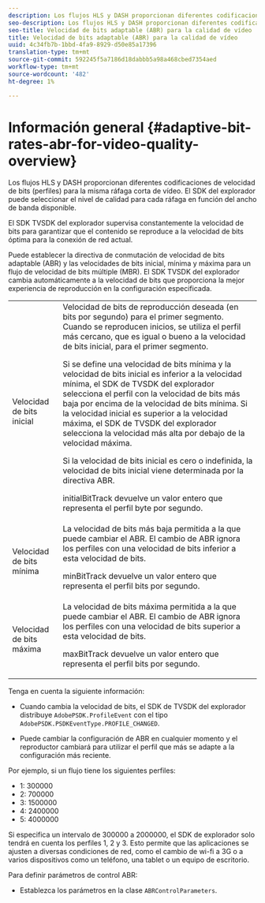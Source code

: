 ```yaml
---
description: Los flujos HLS y DASH proporcionan diferentes codificaciones de velocidad de bits (perfiles) para la misma ráfaga corta de vídeo. El SDK del explorador puede seleccionar el nivel de calidad para cada ráfaga en función del ancho de banda disponible.
seo-description: Los flujos HLS y DASH proporcionan diferentes codificaciones de velocidad de bits (perfiles) para la misma ráfaga corta de vídeo. El SDK del explorador puede seleccionar el nivel de calidad para cada ráfaga en función del ancho de banda disponible.
seo-title: Velocidad de bits adaptable (ABR) para la calidad de vídeo
title: Velocidad de bits adaptable (ABR) para la calidad de vídeo
uuid: 4c34fb7b-1bbd-4fa9-8929-d50e85a17396
translation-type: tm+mt
source-git-commit: 592245f5a7186d18dabbb5a98a468cbed7354aed
workflow-type: tm+mt
source-wordcount: '482'
ht-degree: 1%

---
```



# Información general {#adaptive-bit-rates-abr-for-video-quality-overview}

Los flujos HLS y DASH proporcionan diferentes codificaciones de velocidad de bits (perfiles) para la misma ráfaga corta de vídeo. El SDK del explorador puede seleccionar el nivel de calidad para cada ráfaga en función del ancho de banda disponible.

El SDK TVSDK del explorador supervisa constantemente la velocidad de bits para garantizar que el contenido se reproduce a la velocidad de bits óptima para la conexión de red actual.

Puede establecer la directiva de conmutación de velocidad de bits adaptable (ABR) y las velocidades de bits inicial, mínima y máxima para un flujo de velocidad de bits múltiple (MBR). El SDK TVSDK del explorador cambia automáticamente a la velocidad de bits que proporciona la mejor experiencia de reproducción en la configuración especificada.

<table id="table_AF838E082235406AA359BF1C1A77F85F"> 
 <tbody> 
  <tr> 
   <td colname="col01"> Velocidad de bits inicial </td> 
   <td colname="col2">Velocidad de bits de reproducción deseada (en bits por segundo) para el primer segmento. Cuando se reproducen inicios, se utiliza el perfil más cercano, que es igual o bueno a la velocidad de bits inicial, para el primer segmento. <p> Si se define una velocidad de bits mínima y la velocidad de bits inicial es inferior a la velocidad mínima, el SDK de TVSDK del explorador selecciona el perfil con la velocidad de bits más baja por encima de la velocidad de bits mínima. Si la velocidad inicial es superior a la velocidad máxima, el SDK de TVSDK del explorador selecciona la velocidad más alta por debajo de la velocidad máxima. </p> <p>Si la velocidad de bits inicial es cero o indefinida, la velocidad de bits inicial viene determinada por la directiva ABR. </p> <p><span class="codeph"> </span> initialBitTrack devuelve un valor entero que representa el perfil byte por segundo. </p> </td> 
  </tr> 
  <tr> 
   <td colname="col01"> Velocidad de bits mínima </td> 
   <td colname="col2">La velocidad de bits más baja permitida a la que puede cambiar el ABR. El cambio de ABR ignora los perfiles con una velocidad de bits inferior a esta velocidad de bits. <p><span class="codeph"> </span> minBitTrack devuelve un valor entero que representa el perfil bits por segundo. </p> </td> 
  </tr> 
  <tr> 
   <td colname="col01"> Velocidad de bits máxima </td> 
   <td colname="col2">La velocidad de bits máxima permitida a la que puede cambiar el ABR. El cambio de ABR ignora los perfiles con una velocidad de bits superior a esta velocidad de bits. <p><span class="codeph"> </span> maxBitTrack devuelve un valor entero que representa el perfil bits por segundo. </p> </td> 
  </tr> 
 </tbody> 
</table>

Tenga en cuenta la siguiente información:

* Cuando cambia la velocidad de bits, el SDK de TVSDK del explorador distribuye `AdobePSDK.ProfileEvent` con el tipo `AdobePSDK.PSDKEventType.PROFILE_CHANGED`.

* Puede cambiar la configuración de ABR en cualquier momento y el reproductor cambiará para utilizar el perfil que más se adapte a la configuración más reciente.

Por ejemplo, si un flujo tiene los siguientes perfiles:

* 1: 300000
* 2: 700000
* 3: 1500000
* 4: 2400000
* 5: 4000000

Si especifica un intervalo de 300000 a 2000000, el SDK de explorador solo tendrá en cuenta los perfiles 1, 2 y 3. Esto permite que las aplicaciones se ajusten a diversas condiciones de red, como el cambio de wi-fi a 3G o a varios dispositivos como un teléfono, una tablet o un equipo de escritorio.

Para definir parámetros de control ABR:

* Establezca los parámetros en la clase `ABRControlParameters`.

